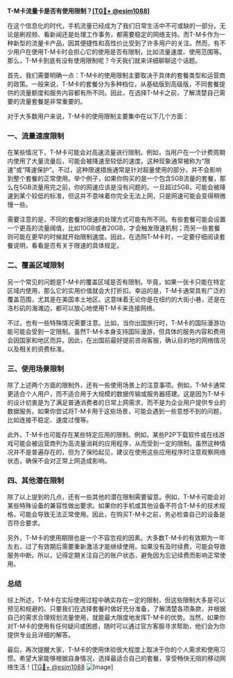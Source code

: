**T-M卡流量卡是否有使用限制？[[TG💪+ @esim1088](https://t.me/s/esim1088)]**

在这个信息化的时代，手机流量已经成为了我们日常生活中不可或缺的一部分。无论是刷视频、看新闻还是处理工作事务，都需要稳定的网络支持。而T-M卡作为一种新型的流量卡产品，因其便捷性和高性价比受到了许多用户的关注。然而，有不少用户在使用T-M卡时会担心它的使用是否有限制，比如流量速度、使用范围等。那么，T-M卡到底有没有使用限制呢？今天我们就来详细聊聊这个话题。

首先，我们需要明确一点：T-M卡的使用限制主要取决于具体的套餐类型和运营商的政策。一般来说，T-M卡的套餐分为多种档位，从基础版到高级版，不同套餐提供的流量额度和服务内容都有所不同。因此，在选择T-M卡之前，了解清楚自己需要的流量套餐是非常重要的。

对于大多数用户来说，T-M卡的使用限制主要集中在以下几个方面：

### 一、流量速度限制

在某些情况下，T-M卡可能会对高速流量进行限制。例如，当用户在一个计费周期内使用了大量流量后，可能会被降速至较低的速度。这种现象通常被称为“限速”或“降速保护”。不过，这种限速措施通常是针对超量使用的部分，并不会影响到整个套餐的正常使用。举个例子，如果你购买的是一个包含5GB流量的套餐，那么在5GB流量用完之前，你的网速应该是没有问题的。一旦超过5GB，可能会被降速到某个较低的标准，但这并不意味着你完全无法上网，只是网速可能会变得稍微慢一些。

需要注意的是，不同的套餐对限速的处理方式可能有所不同。有些套餐可能会设置一个更高的流量阈值，比如10GB或者20GB，才会触发限速机制；而另一些套餐则可能在更早的时候就开始限制速度。因此，在选购T-M卡时，一定要仔细阅读套餐说明，看看是否有关于限速的具体规定。

### 二、覆盖区域限制

另一个常见的问题是T-M卡的覆盖区域是否有限制。毕竟，如果一张卡只能在特定区域内使用，那么它的实用价值就会大打折扣。幸运的是，T-M卡通常具有广泛的覆盖范围，尤其是在美国本土地区。这意味着无论你是在纽约的大街小巷，还是在洛杉矶的海滩边，都可以放心地使用T-M卡来连接网络。

不过，也有一些特殊情况需要注意。比如，当你出国旅行时，T-M卡的国际漫游功能可能会受到一定限制。虽然T-M卡本身支持国际漫游，但具体的服务内容和费用会因国家和地区而异。因此，在出国前最好提前咨询客服，确认目的地的网络情况以及相关的资费标准。

### 三、使用场景限制

除了上述两个方面的限制外，还有一些使用场景上的注意事项。例如，T-M卡通常更适合个人用户，而不适合用于大规模的数据传输或服务器搭建。这是因为T-M卡的设计初衷是为了满足普通消费者的日常上网需求，而不是为企业用户提供专业的数据服务。如果你尝试将T-M卡用于这些场景，可能会遇到一些意想不到的问题，比如连接不稳定、速度过慢等。

此外，T-M卡也可能存在某些特定应用的限制。例如，某些P2P下载软件或在线游戏可能会被运营商列为高流量消耗的应用程序，从而受到一定的限制。虽然这种情况并不是普遍存在的，但为了保险起见，建议在使用这些应用程序时注意观察网络状态，确保不会对正常上网造成影响。

### 四、其他潜在限制

除了以上提到的几点，还有一些其他的潜在限制需要留意。例如，T-M卡可能会对某些特殊设备的兼容性做出要求。如果你的手机或其他设备不符合T-M卡的技术规格，可能会导致无法正常使用。因此，在购买T-M卡之前，务必检查自己的设备是否符合要求。

另外，T-M卡的使用期限也是一个不容忽视的因素。大多数T-M卡的有效期为一年左右，过了有效期后需要重新激活才能继续使用。如果没有及时续费，可能会导致服务中断。所以，记得定期关注自己的账户状态，避免因为忘记续费而影响正常使用。

### 总结

综上所述，T-M卡在实际使用过程中确实存在一定的限制，但这些限制大多是可以预见和规避的。只要我们在选择套餐时做好充分准备，了解清楚各项条款，并根据自己的需求合理规划流量使用，就能最大限度地发挥T-M卡的优势。当然，如果你对T-M卡的使用有任何疑问或困惑，随时可以通过官方客服寻求帮助，他们会为你提供专业且详细的解答。

最后，再次提醒大家，T-M卡的使用体验很大程度上取决于你的个人需求和使用习惯。希望大家能够根据自身情况，选择最适合自己的套餐，享受畅快无阻的移动网络生活！[[TG💪+ @esim1088](https://t.me/s/esim1088) ![Image](https://i.postimg.cc/4NQfJmqS/Snipaste-2025-05-13-00-14-12.png)]